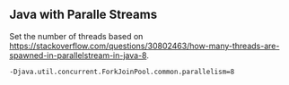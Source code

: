 ## Java with Paralle Streams

Set the number of threads based on https://stackoverflow.com/questions/30802463/how-many-threads-are-spawned-in-parallelstream-in-java-8.

`-Djava.util.concurrent.ForkJoinPool.common.parallelism=8`
